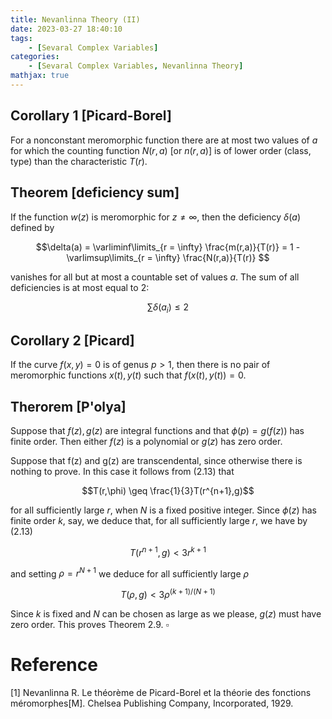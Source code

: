 ```yaml
---
title: Nevanlinna Theory (II)
date: 2023-03-27 18:40:10
tags:
    - [Sevaral Complex Variables]
categories:
    - [Sevaral Complex Variables, Nevanlinna Theory]
mathjax: true
---
```



## Corollary 1 [Picard-Borel]

For a nonconstant meromorphic function there are at most two values of $a$ for which the counting function $N(r, a)$ [or $n(r, a)$] is of lower order (class, type) than the characteristic $T(r)$.

## Theorem [deficiency sum]

If the function $w(z)$ is meromorphic for $z \neq \infty$, then the deficiency $\delta(a)$ defined by 

$$\delta(a) = \varliminf\limits_{r = \infty} \frac{m(r,a)}{T(r)} = 1 - \varlimsup\limits_{r = \infty} \frac{N(r,a)}{T(r)} $$

vanishes for all but at most a countable set of values $a$. The sum of all deficiencies is at most equal to $2$:

$$\sum \delta(a_{i}) \leq 2$$



## Corollary 2 [Picard]
If the curve $f(x, y) = 0$ is of genus $p > 1$, then there is no pair of meromorphic functions $x(t), y(t)$ such that $f(x(t), y(t)) = 0$.




## Therorem [P\'olya]
Suppose that $f(z), g(z)$ are integral functions and that $\phi(р) = g\left(f(z)\right)$ has finite order. Then either $f(z)$ is a polynomial or $g(z)$ has zero order.



Suppose that f(z) and g(z) are transcendental, since otherwise there
is nothing to prove. In this case it follows from (2.13) that

$$T(r,\phi) \geq \frac{1}{3}T(r^{n+1},g)$$

for all sufficiently large $r$, when $N$ is a fixed positive integer. Since $\phi(z)$ has finite order $k$, say, we deduce that, for all sufficiently large $r$, we have by (2.13)

$$T(r^{n+1},g) < 3r^{k+1}$$

and setting $\rho = r^{N+1}$ we deduce for all sufficiently large $\rho$

$$T(\rho,g) < 3 \rho^{(k+1)/(N+1)}$$

Since $k$ is fixed and $N$ can be chosen as large as we please, $g(z)$ must have zero order. This proves Theorem 2.9. $\square$

# Reference


[1] Nevanlinna R. Le théorème de Picard-Borel et la théorie des fonctions méromorphes[M]. Chelsea Publishing Company, Incorporated, 1929.


